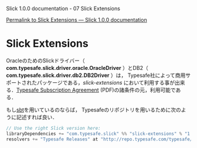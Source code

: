 Slick 1.0.0 documentation - 07 Slick Extensions
<!--Slick Extensions — Slick 1.0.0 documentation-->

[Permalink to Slick Extensions — Slick 1.0.0 documentation](http://slick.typesafe.com/doc/1.0.0/extensions.html)

# Slick Extensions

OracleのためのSlickドライバー（ **com.typesafe.slick.driver.oracle.OracleDriver** ）とDB2（ **com.typesafe.slick.driver.db2.DB2Driver** ）は， Typesafe社によって商用サポートされたパッケージである，*slick-extensions* において利用する事が出来る．[Typesafe Subscription Agreement][1] (PDF)の諸条件の元，利用可能である．


<!--Slick drivers for Oracle (**com.typesafe.slick.driver.oracle.OracleDriver**) and DB2 (**com.typesafe.slick.driver.db2.DB2Driver**) are available in *slick-extensions*, a closed-source package package with commercial support provided by Typesafe, Inc. It is made available under the terms and conditions of the [Typesafe Subscription Agreement][1] (PDF).-->

もし[sbt][2]を用いているのならば， Typesafeのリポジトリを用いるために次のように記述すれば良い．

<!--If you are using [sbt][2], you can add *slick-extensions* and the Typesafe repository (which contains the required artifacts) to your build definition like this:-->

```scala
// Use the right Slick version here:
libraryDependencies += "com.typesafe.slick" %% "slick-extensions" % "1.0.0"
resolvers += "Typesafe Releases" at "http://repo.typesafe.com/typesafe/maven-releases/"
```

 [1]: http://typesafe.com/public/legal/TypesafeSubscriptionAgreement-v1.pdf
 [2]: http://www.scala-sbt.org/  
